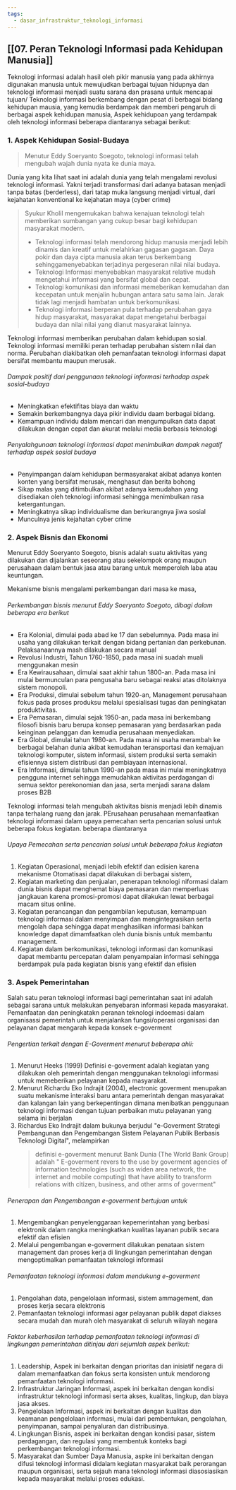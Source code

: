```yaml
---
tags:
  - dasar_infrastruktur_teknologi_informasi
---
```



## [[07. Peran Teknologi Informasi pada Kehidupan Manusia]]

Teknologi informasi adalah hasil oleh pikir manusia yang pada akhirnya digunakan manusia untuk mewujudkan berbagai tujuan hidupnya dan teknologi informasi menjadi suatu sarana dan prasana untuk mencapai tujuan/ Teknologi informasi berkembang dengan pesat di berbagai bidang kehidupan mausia, yang kemudia berdampak dan memberi pengaruh di berbagai aspek kehidupan manusia, Aspek kehidupoan yang terdampak oleh teknologi informasi beberapa diantaranya sebagai berikut:

### 1. Aspek Kehidupan Sosial-Budaya

>Menutur Eddy Soeryanto Soegoto, teknologi informasi telah mengubah wajah dunia nyata ke dunia maya. 

Dunia yang kita lihat saat ini adalah dunia yang telah mengalami revolusi teknologi informasi. Yakni terjadi transformasi dari adanya batasan menjadi tanpa batas (berderless), dari tatap muka langsung menjadi virtual, dari kejahatan konventional ke kejahatan maya (cyber crime)

> Syukur Kholil mengemukakan bahwa kenajuan teknologi telah memberikan sumbangan yang cukup besar bagi kehidupan masyarakat modern.
> 	- Teknologi informasi telah mendorong hidup manusia menjadi lebih dinamis dan kreatif untuk melahirkan gagasan gagasan. Daya pokir dan daya cipta manusia akan terus berkembang sehinggamenyebabkan terjadinya pergeseran nilai nilai budaya.
> 	- Teknologi Informasi menyebabkan masyarakat relative mudah mengetahui informasi yang bersifat global dan cepat.
> 	- Teknologi komunikasi dan informasi memeberikan kemudahan dan kecepatan untuk menjalin hubungan antara satu sama lain. Jarak tidak lagi menjadi hambatan untuk berkomunikasi.
> 	- Teknologi informasi berperan pula terhadap perubahan gaya hidup masyarakat, masyarakat dapat mengetahui berbagai budaya dan nilai nilai yang dianut masyarakat lainnya.

Teknologi informasi memberikan perubahan dalam kehidupan sosial. Teknologi informasi memiliki peran terhadap perubahan sistem nilai dan norma. Perubahan diakibatkan oleh pemanfaatan teknologi informasi dapat bersifat membantu maupun merusak.

###### Dampak positif dari penggunaan teknologi informasi terhadap aspek sosial-budaya

- Meningkatkan efektifitas biaya dan waktu
- Semakin berkembangnya daya pikir individu daam berbagai bidang.
- Kemampuan individu dalam mencari dan mengumpulkan data dapat dilakukan dengan cepat dan akurat melalui media berbasis teknologi

###### Penyalahgunaan teknologi informasi dapat menimbulkan dampak negatif terhadap aspek sosial budaya

- Penyimpangan dalam kehidupan bermasyarakat akibat adanya konten konten yang bersifat merusak, menghasut dan berita bohong
- Sikap malas yang ditimbulkan akibat adanya kemudahan yang disediakan oleh teknologi informasi sehingga menimbulkan rasa ketergantungan.
- Meningkatnya sikap individualisme dan berkurangnya jiwa sosial
- Munculnya jenis kejahatan cyber crime


### 2. Aspek Bisnis dan Ekonomi

Menurut Eddy Soeryanto Soegoto, bisnis adalah suatu aktivitas yang dilakukan dan dijalankan seseorang atau sekelompok orang maupun perusahaan dalam bentuk jasa atau barang untuk memperoleh laba atau keuntungan.

Mekanisme bisnis mengalami perkembangan dari masa ke masa,
###### Perkembangan bisnis menurut Eddy Soeryanto Soegoto, dibagi dalam beberapa era berikut

- Era Kolonial, dimulai pada abad ke 17 dan sebelumnya. Pada masa ini usaha yang dilakukan terkait dengan bidang pertanian dan perkebunan. Pelaksanaannya mash dilakukan secara manual
- Revolusi Industri, Tahun 1760-1850, pada masa ini suadah muali menggunakan mesin
- Era Kewirausahaan, dimulai saat akhir tahun 1800-an. Pada masa ini mulai bermunculan para pengusaha baru sebagai reaksi atas ditolaknya sistem monopoli.
- Era Produksi, dimulai sebelum tahun 1920-an, Management perusahaan fokus pada proses produksu melalui spesialisasi tugas dan peningkatan produktivitas.
- Era Pemasaran, dimulai sejak 1950-an, pada masa ini berkembang filosofi bisnis baru berupa konsep pemasaran yang berdasarkan pada keinginan pelanggan dan kemudia perusahaan menyediakan.
- Era Global, dimulai tahun 1980-an. Pada masa ini usaha merambah ke berbagai belahan dunia akibat kemudahan teransportasi dan kemajuan teknologi komputer, sistem informasi, sistem produksi serta semakin efisiennya sistem distribusi dan pembiayaan internasional.
- Era Informasi, dimulai tahun 1990-an pada masa ini mulai meningkatnya pengguna internet sehingga memudahkan aktivitas perdagangan di semua sektor perekonomian dan jasa, serta menjadi sarana dalam proses B2B

Teknologi informasi telah mengubah aktivitas bisnis menjadi lebih dinamis tanpa terhalang ruang dan jarak. PErusahaan perusahaan memanfaatkan teknologi informasi dalam upaya pemecahan serta pencarian solusi untuk beberapa fokus kegiatan. beberapa diantaranya

###### Upaya Pemecahan serta pencarian solusi untuk beberapa fokus kegiatan

1. Kegiatan Operasional, menjadi lebih efektif dan edisien karena mekanisme Otomatisasi dapat dilakukan di berbagai sistem,
2. Kegiatan marketing dan penjualan, penerapan teknologi niformasi dalam dunia bisnis dapat menghemat biaya pemasaran dan memperluas jangkauan karena promosi-promosi dapat dilakukan lewat berbagai macam situs online.
3. Kegiatan perancangan dan pengambilan keputusan, kemampuan teknologi informasi dalam menyimpan dan mengintegrasikan serta mengolah dapa sehingga dapat menghasilkan informasi bahkan knowledge dapat dimamfaatkan oleh dunia bisnis untuk membantu management.
4. Kegiatan dalam berkomunikasi, teknologi informasi dan komunikasi dapat membantu percepatan dalam penyampaian informasi sehingga berdampak pula pada kegiatan bisnis yang efektif dan efisien


### 3. Aspek Pemerintahan

Salah satu peran teknologi informasi bagi pemerintahan saat ini adalah sebagai sarana untuk melakukan penyebaran informasi kepada masyarakat. Pemanfaatan dan peningkatakn peranan teknologi indoemasi dalam organisassi pemerintah untuk menjalankan fungsi/operasi organisasi dan pelayanan dapat mengarah kepada konsek e-goverment

###### Pengertian terkait dengan E-Goverment menurut beberapa ahli:

1. Menurut Heeks (1999) Definisi e-goverment adalah kegiatan yang dilakukan oleh pemerintah dengan menggunakan teknologi informasi untuk memeberikan pelayanan kepada masyarakat.
2. Menurut Richardu Eko Indrajit (2004), electronic goverment menupakan suatu mekanisme interaksi baru antara pemerintah dengan masyarakat dan kalangan lain yang berkepentingan dimana menibatkan penggunaan teknologi informasi dengan tujuan perbaikan mutu pelayanan yang selama ini berjalan
3. Richardus Eko Indrajit dalam bukunya berjudul "e-Goverment Strategi Pembangunan dan Pengembangan Sistem Pelayanan Publik Berbasis Teknologi Digital", melampirkan 
   > definisi e-goverment menurut Bank Dunia (The World Bank Group) adalah " E-goverment revers to the use by goverment agencies of information technologies (such as widen area network, the internet and mobile computing) that have ability to transform relations with citizen, business, and other arms of goverment"
   

###### Penerapan dan Pengembangan e-goverment bertujuan untuk

1. Mengembangkan penyelenggaraan kepemerintahan yang berbasi elektronik dalam rangka meningkatkan kualitas layanan publik secara efektif dan efisien
2. Melalui pengembangan e-goverment dilakukan penataan sistem management dan proses kerja di lingkungan pemerintahan dengan mengoptimalkan pemanfaatan teknologi informasi

###### Pemanfaatan teknologi informasi dalam mendukung e-goverment

1. Pengolahan data, pengelolaan informasi, sistem ammagement, dan proses kerja secara elektronis
2. Pemanfaatan teknologi informasi agar pelayanan publik dapat diakses secara mudah dan murah oleh masyarakat di seluruh wilayah negara

###### Faktor keberhasilan terhadap pemanfaatan teknologi informasi di lingkungan pemerintahan ditinjau dari sejumlah aspek berikut:

1. Leadership, Aspek ini berkaitan dengan prioritas dan inisiatif negara di dalam memanfaatkan dan fokus serta konsisten untuk mendorong pemanfaatan teknologi informasi.
2. Infrastruktur Jaringan Informasi, aspek ini berkaitan dengan kondisi infrastruktur teknologi informasi serta akses, kualitas, lingkup, dan biaya jasa akses.
3. Pengelolaan Informasi, aspek ini berkaitan dengan kualitas dan keamanan pengelolaan informasi, mulai dari pembentukan, pengolahan, penyimpanan, sampai penyaluran dan distribusinya.
4. Lingkungan Bisnis, aspek ini berkaitan dengan kondisi pasar, sistem perdagangan, dan regulasi yang membentuk konteks bagi perkembangan teknologi informasi.
5. Masyarakat dan Sumber Daya Manusia, aspke ini berkaitan dengan difusi teknologi informasi didalam kegiatan masyarakat baik perorangan maupun organisasi, serta sejauh mana teknologi informasi diasosiasikan kepada masyarakat melalui proses edukasi.